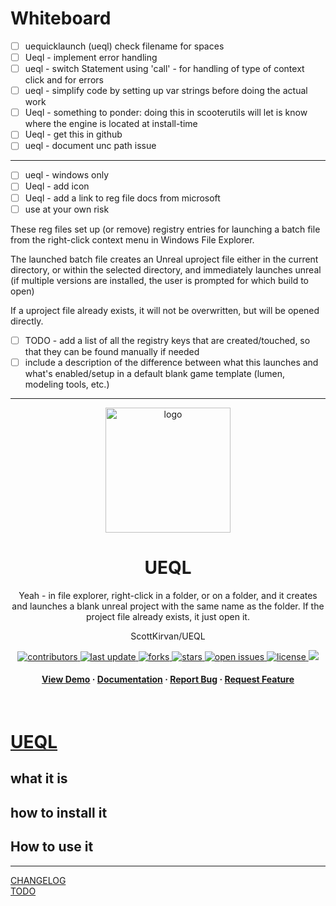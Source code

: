 # Whiteboard

- [ ] uequicklaunch (ueql) check filename for spaces
- [ ] Ueql - implement error handling
- [ ] ueql - switch Statement using 'call' - for handling of type of context click and for errors 
- [ ] ueql - simplify code by setting up var strings before doing the actual work
- [ ] Ueql - something to ponder: doing this in scooterutils will let is know where the engine is located at install-time
- [ ] Ueql - get this in github
- [ ] ueql - document unc path issue

----

- [ ] ueql - windows only
- [ ] Ueql - add icon
- [ ] Ueql - add a link to reg file docs from microsoft
- [ ] use at your own risk

These reg files set up (or remove) registry entries for launching a batch file from the
right-click context menu in Windows File Explorer.

The launched batch file creates an Unreal uproject file either in the current directory, or 
within the selected directory, and immediately launches unreal (if multiple versions are installed,
the user is prompted for which build to open)

If a uproject file already exists, it will not be overwritten, but will be opened directly.

- [ ] TODO - add a list of all the registry keys that are created/touched, so that they can be found manually if needed
- [ ] include a description of the difference between what this launches and what's enabled/setup in a default blank game template (lumen, modeling tools, etc.)
---

<!--
Hey, thanks for using the awesome-readme-template template.  
If you have any enhancements, then fork this project and create a pull request 
or just open an issue with the label "enhancement".

Don't forget to give this project a star for additional support ;)
Maybe you can mention me or this repo in the acknowledgements too
-->
<div align="center">

  <img src="assets/logo.png" alt="logo" width="200" height="auto" />
  <h1>UEQL</h1>
  
  <p>
    Yeah - in file explorer, right-click in a folder, or on a folder, and it creates and launches a blank unreal project with the same name as the folder. If the project file already exists, it just open it.
  </p>
  
  
ScottKirvan/UEQL
<!-- Badges -->
<p>
  <a href="https://github.com/ScottKirvan/ScooterGitTemplate/graphs/contributors">
    <img src="https://img.shields.io/github/contributors/ScottKirvan/ScooterGitTemplate" alt="contributors" />
  </a>
  <a href="">
    <img src="https://img.shields.io/github/last-commit/ScottKirvan/ScooterGitTemplate" alt="last update" />
  </a>
  <a href="https://github.com/ScottKirvan/ScooterGitTemplate/network/members">
    <img src="https://img.shields.io/github/forks/ScottKirvan/ScooterGitTemplate" alt="forks" />
  </a>
  <a href="https://github.com/ScottKirvan/ScooterGitTemplate/stargazers">
    <img src="https://img.shields.io/github/stars/ScottKirvan/ScooterGitTemplate" alt="stars" />
  </a>
  <a href="https://github.com/ScottKirvan/ScooterGitTemplate/issues/">
    <img src="https://img.shields.io/github/issues/ScottKirvan/ScooterGitTemplate" alt="open issues" />
  </a>
  <a href="https://github.com/ScottKirvan/ScooterGitTemplate/blob/master/LICENSE">
    <img src="https://img.shields.io/github/license/ScottKirvan/ScooterGitTemplate.svg" alt="license" />
  </a>
  <a href="https://discord.gg/gQH4mXWQRT">
    <!--<img src="https://img.shields.io/discord/704680098577514527?style=flat-square&label=%F0%9F%92%AC%20discord&color=00ACD7">-->
    <img src="https://img.shields.io/discord/1052011377415438346?style=flat-square&label=discord&color=00ACD7">
  </a>
</p>
   
<h4>
    <a href="https://github.com/ScottKirvan/ScooterGitTemplate/">View Demo</a>
  <span> · </span>
    <a href="https://github.com/ScottKirvan/ScooterGitTemplate">Documentation</a>
  <span> · </span>
    <a href="https://github.com/ScottKirvan/ScooterGitTemplate/issues/">Report Bug</a>
  <span> · </span>
    <a href="https://github.com/ScottKirvan/ScooterGitTemplate/issues/">Request Feature</a>
  </h4>
</div>

<br />


# [UEQL](https://github.com/ScottKirvan/UEQL)
## what it is
## how to install it
## How to use it
---
[CHANGELOG](notes/CHANGELOG.md)  
[TODO](notes/TODO.md)
